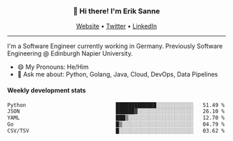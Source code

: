 <h3 align="center">👋 Hi there! I'm Erik Sanne</h3>
<p align="center">
  <a href="https://eriksanne.com">Website</a> •
  <a href="https://twitter.com/ErikKonradSanne">Twitter</a> •
  <a href="https://www.linkedin.com/in/eriksanne/">LinkedIn</a>
</p>

---
I'm a Software Engineer currently working in Germany. Previously Software Engineering @ Edinburgh Napier University.

- 😄 My Pronouns: He/Him
- 💬 Ask me about: Python, Golang, Java, Cloud, DevOps, Data Pipelines

<h4>Weekly development stats</h4>
<!--START_SECTION:waka-->

```txt
Python                             █████████████░░░░░░░░░░░░   51.49 %
JSON                               ██████▓░░░░░░░░░░░░░░░░░░   26.10 %
YAML                               ███▒░░░░░░░░░░░░░░░░░░░░░   12.70 %
Go                                 █▒░░░░░░░░░░░░░░░░░░░░░░░   04.79 %
CSV/TSV                            █░░░░░░░░░░░░░░░░░░░░░░░░   03.62 %
```

<!--END_SECTION:waka-->
